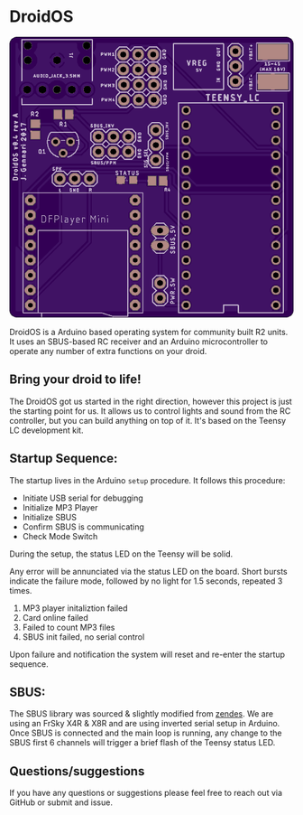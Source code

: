 # DroidOS

![Board](https://github.com/jgennari/DroidOS/blob/master/hardware/Board.png?raw=true "DroidOS Board")

DroidOS is a Arduino based operating system for community built R2 units. It uses an SBUS-based RC receiver and an Arduino microcontroller to operate any number of extra functions on your droid.

## Bring your droid to life!

The DroidOS got us started in the right direction, however this project is just the starting point for us. It allows us to control lights and sound from the RC controller, but you can build anything on top of it. It's based on the Teensy LC development kit.

## Startup Sequence:  
The startup lives in the Arduino `setup` procedure. It follows this procedure:

* Initiate USB serial for debugging
* Initialize MP3 Player
* Initialize SBUS
* Confirm SBUS is communicating
* Check Mode Switch

During the setup, the status LED on the Teensy will be solid.

Any error will be annunciated via the status LED on the board. Short bursts indicate the failure mode, followed by no light for 1.5 seconds, repeated 3 times.

1. MP3 player initaliztion failed
2. Card online failed
3. Failed to count MP3 files
4. SBUS init failed, no serial control

Upon failure and notification the system will reset and re-enter the startup sequence.

## SBUS:
The SBUS library was sourced & slightly modified from [zendes](https://github.com/zendes/SBUS). We are using an FrSky X4R & X8R and are using inverted serial setup in Arduino. Once SBUS is connected and the main loop is running, any change to the SBUS first 6 channels will trigger a brief flash of the Teensy status LED.

## Questions/suggestions
If you have any questions or suggestions please feel free to reach out via GitHub or submit and issue.
